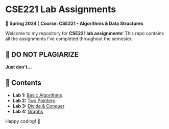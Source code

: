# **CSE221 Lab Assignments**  

📌 **Spring 2024** | **Course: CSE221 - Algorithms & Data Structures**  

Welcome to my repository for **CSE221 lab assignments**! This repo contains all the assignments I’ve completed throughout the semester.  

## 🚨 **DO NOT PLAGIARIZE**  
**Just don't...**  

## 📂 **Contents**  
- **Lab 1:** [Basic Algorithms](./LAB%201/)  
- **Lab 2:** [Two Pointers](./LAB%202/)  
- **Lab 3:** [Divide & Conquer](./LAB%203/)  
- **Lab 4:** [Graphs](./LAB%204/)  

Happy coding! 🚀